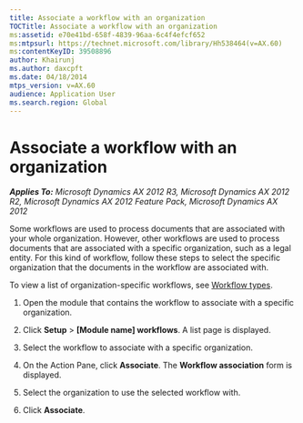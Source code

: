 ```yaml
---
title: Associate a workflow with an organization
TOCTitle: Associate a workflow with an organization
ms:assetid: e70e41bd-658f-4839-96aa-6c4f4efcf652
ms:mtpsurl: https://technet.microsoft.com/library/Hh538464(v=AX.60)
ms:contentKeyID: 39508896
author: Khairunj
ms.author: daxcpft
ms.date: 04/18/2014
mtps_version: v=AX.60
audience: Application User
ms.search.region: Global
---
```


# Associate a workflow with an organization 


_**Applies To:** Microsoft Dynamics AX 2012 R3, Microsoft Dynamics AX 2012 R2, Microsoft Dynamics AX 2012 Feature Pack, Microsoft Dynamics AX 2012_

Some workflows are used to process documents that are associated with your whole organization. However, other workflows are used to process documents that are associated with a specific organization, such as a legal entity. For this kind of workflow, follow these steps to select the specific organization that the documents in the workflow are associated with.

To view a list of organization-specific workflows, see [Workflow types](workflow-types.md).

1.  Open the module that contains the workflow to associate with a specific organization.

2.  Click **Setup** \> **\[Module name\] workflows**. A list page is displayed.

3.  Select the workflow to associate with a specific organization.

4.  On the Action Pane, click **Associate**. The **Workflow association** form is displayed.

5.  Select the organization to use the selected workflow with.

6.  Click **Associate**.

  


